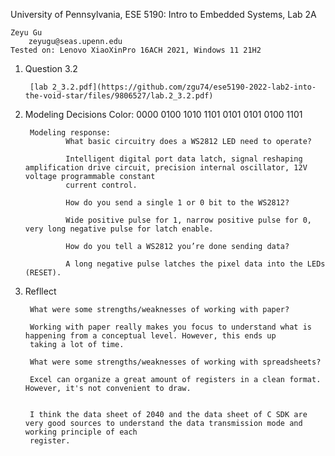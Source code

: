 
University of Pennsylvania, ESE 5190: Intro to Embedded Systems, Lab 2A

    Zeyu Gu
        zeyugu@seas.upenn.edu
    Tested on: Lenovo XiaoXinPro 16ACH 2021, Windows 11 21H2

1. Question 3.2

        [lab 2_3.2.pdf](https://github.com/zgu74/ese5190-2022-lab2-into-the-void-star/files/9806527/lab.2_3.2.pdf)
        
2. Modeling Decisions
        Color: 0000 0100 1010 1101 0101 0101 0100 1101
       
        Modeling response: 
                What basic circuitry does a WS2812 LED need to operate?

                Intelligent digital port data latch, signal reshaping amplification drive circuit, precision internal oscillator, 12V voltage programmable constant
                current control.
                
                How do you send a single 1 or 0 bit to the WS2812?

                Wide positive pulse for 1, narrow positive pulse for 0, very long negative pulse for latch enable.
                
                How do you tell a WS2812 you’re done sending data?

                A long negative pulse latches the pixel data into the LEDs (RESET).



3. Refllect

        What were some strengths/weaknesses of working with paper?

        Working with paper really makes you focus to understand what is happening from a conceptual level. However, this ends up
        taking a lot of time.
        
        What were some strengths/weaknesses of working with spreadsheets?

        Excel can organize a great amount of registers in a clean format. However, it's not convenient to draw.
        

        I think the data sheet of 2040 and the data sheet of C SDK are very good sources to understand the data transmission mode and working principle of each       
        register.



